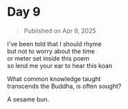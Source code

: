 # Day 9

> Published on Apr 9, 2025

I've been told that I should rhyme  
but not to worry about the time  
or meter set inside this poem  
so lend me your ear to hear this koan

What common knowledge taught  
transcends the Buddha, is often sought?

A sesame bun.
